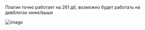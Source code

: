 Плагин точно работает на 261 дб, возможно будет работать на девблогах ниже/выше

![image](https://github.com/user-attachments/assets/b1c137b9-e2a1-4448-ae0d-88fa97c782f2)
